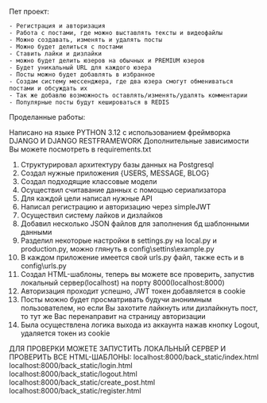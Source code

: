 Пет проект:

    - Регистрация и авторизация
    - Работа с постами, где можно выставлять тексты и видеофайлы
    - Можно создавать, изменять и удалять посты
    - Можно будет делиться с постами
    - Ставить лайки и дизлайки
    - можно будет делить юзеров на обычных и PREMIUM юзеров
    - Будет уникальный URL для каждого юзера
    - Посты можно будет добавлять в избранное
    - Создам систему мессенджера, где два юзера смогут обмениваться постами и обсуждать их
    - Так же добавлю возможность оставлять/изменять/удалять комментарии
    - Популярные посты будут кешироваться в REDIS

Проделанные работы:

Написано на языке PYTHON 3.12 с использованием фреймворка DJANGO И DJANGO RESTFRAMEWORK
Дополнительные зависимости Вы можете посмотреть в requirements.txt

1) Структурировал архитектуру базы данных на Postgresql
2) Создал нужные приложения {USERS, MESSAGE, BLOG}
3) Создал подходящие классовые модели
4) Осуществил считавание данных с помощью сериализатора
5) Для каждой цели написал нужные API
6) Написал регистрацию и авторизацию через simpleJWT
7) Осуществил систему лайков и дизлайков
8) Добавил несколько JSON файлов для заполнения бд шаблонными данными
9) Разделил некоторые настройки в settings.py на local.py и production.py, можно глянуть в config\settins\example.py
10) В каждом приложение имеется свой urls.py файл, также есть и в config\urls.py
11) Создал HTML-шаблоны, теперь вы можете все проверить, запустив локальный сервер(localhost) на порту 8000(localhost:8000)
12) Авторизация проходит успешно, JWT токен добавляется в cookie
13) Посты можно будет просматривать будучи анонимным пользователем, 
но если Вы захотите лайкнуть или дизлайкнуть пост, то тут же Вас
перенаправит на страницу авторизации
14) Была осуществлена логика выхода из аккаунта нажав кнопку Logout,
удаляется токен из cookie 


ДЛЯ ПРОВЕРКИ МОЖЕТЕ ЗАПУСТИТЬ ЛОКАЛЬНЫЙ СЕРВЕР И ПРОВЕРИТЬ ВСЕ HTML-ШАБЛОНЫ:
localhost:8000/back_static/index.html
localhost:8000/back_static/login.html
localhost:8000/back_static/logout.html
localhost:8000/back_static/create_post.html
localhost:8000/back_static/register.html
